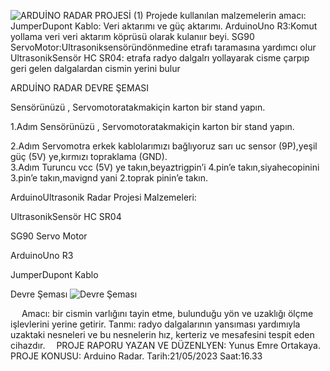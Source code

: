 ![ARDUİNO RADAR PROJESİ (1)](https://github.com/Yunuusem4e/ardu-ino-radar/assets/133488608/0d192f7d-5cbd-4ee8-ab17-bcc8f225bde5)
Projede kullanılan malzemelerin amacı:
JumperDupont Kablo: Veri aktarımı ve güç aktarımı.
ArduinoUno R3:Komut yollama veri veri aktarım köprüsü olarak kulanıır beyi.
SG90 ServoMotor:Ultrasoniksensöründönmedine etrafı taramasına yardımcı olur  
UltrasonikSensör HC SR04: etrafa radyo dalgalrı yollayarak cisme çarpıp geri gelen dalgalardan cismin yerini bulur


ARDUİNO RADAR DEVRE ŞEMASI

 

Sensörünüzü , Servomotoratakmakiçin karton bir stand yapın. 

1.Adım
Sensörünüzü , Servomotoratakmakiçin karton bir stand yapın. 
  
2.Adım
Servomotra erkek kablolarımızı bağlıyoruz sarı uc sensor (9P),yeşil güç (5V) ye,kırmızı topraklama (GND).  
3.Adım
Turuncu vcc (5V) ye takın,beyaztrigpin’i 4.pin’e takın,siyahecopinini 3.pin’e takın,mavignd yani 2.toprak pinin’e takın.

ArduinoUltrasonik Radar Projesi Malzemeleri:

UltrasonikSensör HC SR04

SG90 Servo Motor

ArduinoUno R3

JumperDupont Kablo

Devre Şeması
![Devre Şeması](https://github.com/Yunuusem4e/ardu-ino-radar/assets/133488608/298cc469-fa2e-4292-a45e-00503279a440)

 
Amacı:
bir cismin varlığını tayin etme, bulunduğu yön ve uzaklığı ölçme işlevlerini yerine getirir. 
Tanmı:
radyo dalgalarının yansıması yardımıyla uzaktaki nesneleri ve bu nesnelerin hız, kerteriz ve mesafesini tespit eden cihazdır. 
            PROJE RAPORU
               YAZAN VE DÜZENLYEN: 
                  Yunus Emre Ortakaya.
                       PROJE KONUSU:
                        Arduino Radar.
                      Tarih:21/05/2023
                           Saat:16.33




